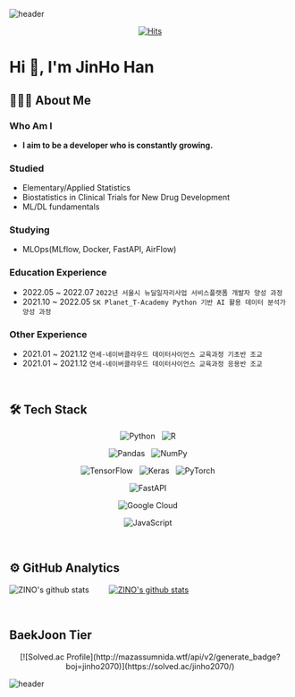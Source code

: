 ![header](https://capsule-render.vercel.app/api?type=waving&color=B22222&height=200&section=header&text=ZINO's&nbsp;&nbsp;GitHub&animation=twinkling)

<div align=center>
  
[![Hits](https://hits.seeyoufarm.com/api/count/incr/badge.svg?url=https%3A%2F%2Fgithub.com%2Fjinho2070&count_bg=%23FF0000&title_bg=%23555555&icon=&icon_color=%23E7E7E7&title=hits&edge_flat=false)](https://hits.seeyoufarm.com)
</div>
  
# Hi 👋, I'm JinHo Han

## 👨🏻‍💻 About Me
### Who Am I
- **I aim to be a developer who is constantly growing.**

<!-- ### Kaggle -->

<!-- ### Work Experience -->

### Studied
- Elementary/Applied Statistics
- Biostatistics in Clinical Trials for New Drug Development
- ML/DL fundamentals

### Studying
- MLOps(MLflow, Docker, FastAPI, AirFlow)

### Education Experience
- 2022.05 ~ 2022.07 `2022년 서울시 뉴딜일자리사업 서비스플랫폼 개발자 양성 과정`
- 2021.10 ~ 2022.05 `SK Planet_T-Academy Python 기반 AI 활용 데이터 분석가 양성 과정`

### Other Experience
- 2021.01 ~ 2021.12 `연세-네이버클라우드 데이터사이언스 교육과정 기초반 조교`
- 2021.01 ~ 2021.12 `연세-네이버클라우드 데이터사이언스 교육과정 응용반 조교`


<br>


## 🛠 Tech Stack

<p align="center">
  <img alt="Python" src="https://img.shields.io/badge/python-%2314354C.svg?style=for-the-badge&logo=python&logoColor=white"/> &nbsp
  <img alt="R" src="https://img.shields.io/badge/r-%23276DC3.svg?style=for-the-badge&logo=r&logoColor=white"/> &nbsp
</p>

<p align="center">
  <img alt="Pandas" src="https://img.shields.io/badge/pandas-%23150458.svg?style=for-the-badge&logo=pandas&logoColor=white"/> &nbsp
  <img alt="NumPy" src="https://img.shields.io/badge/numpy-%23013243.svg?style=for-the-badge&logo=numpy&logoColor=white"/> &nbsp
</p>

<p align="center">
  <img alt="TensorFlow" src="https://img.shields.io/badge/TensorFlow-%23FF6F00.svg?style=for-the-badge&logo=TensorFlow&logoColor=white"/> &nbsp
  <img alt="Keras" src="https://img.shields.io/badge/Keras-%23D00000.svg?style=for-the-badge&logo=Keras&logoColor=white"/> &nbsp
  <img alt="PyTorch" src="https://img.shields.io/badge/PyTorch-%23EE4C2C.svg?style=for-the-badge&logo=PyTorch&logoColor=white"/> &nbsp
</p>

<p align="center">
  <img alt="FastAPI" src="https://img.shields.io/badge/FastAPI-009688.svg?style=for-the-badge&logo=FastAPI&logoColor=white"/> &nbsp
</p>

<p align="center">
  <img alt="Google Cloud" src="https://img.shields.io/badge/GoogleCloud-%234285F4.svg?style=for-the-badge&logo=google-cloud&logoColor=white"/> &nbsp
</p>

<p align="center">
  <img alt="JavaScript" src="https://img.shields.io/badge/javascript-%23323330.svg?style=for-the-badge&logo=javascript&logoColor=%23F7DF1E"/> &nbsp
</p>


<br>


## ⚙️ GitHub Analytics
<!-- ### 나중에 링크 
<p align="center">
  <a href="https://github.com/jinho2070/github-readme-stats">
    <img height="170em" src="https://github-readme-stats.vercel.app/api?username=jinho2070&show_icons=true&theme=dark&count_private=true&include_all_commits=true&locale=en" alt="jinho2070" align="center"/> &nbsp;

  </a>
  <a href="https://github.com/jinho2070">
    <img height="170em" src="https://github-readme-stats.vercel.app/api/top-langs/?username=jinho2070&show_icons=true&icon_color=004386&theme=dark&layout=compact)" alt="jinho2070" align="center"/>
  </a>
</p>
-->



![ZINO's github stats](https://github-readme-stats.vercel.app/api?username=jinho2070&show_icons=true&theme=dark&include_all_commits=true&locale=en&) &nbsp; &nbsp; &nbsp; &nbsp;
[![ZINO's github stats](https://github-readme-stats.vercel.app/api/top-langs/?username=jinho2070&show_icons=true&icon_color=004386&theme=dark&layout=compact&)](https://github.com/jinho2070)

</br>


## BaekJoon Tier
<div align=center>
[![Solved.ac Profile](http://mazassumnida.wtf/api/v2/generate_badge?boj=jinho2070)](https://solved.ac/jinho2070/)
</div>



![header](https://capsule-render.vercel.app/api?&color=B22222&type=waving&section=footer)




<!-- 
<p align="right">
  <a href="https://github.com/jinho2070">
    <img src="https://komarev.com/ghpvc/?username=jinho2070&label=Views&color=B22222&style=flat-square" alt="jinho2070"/>
  </a>
</p>
 -->
